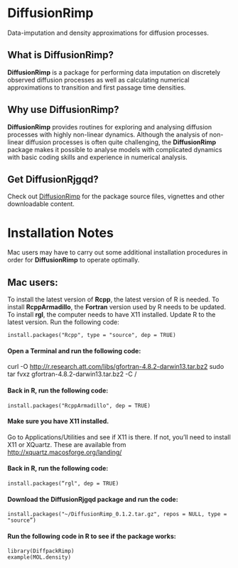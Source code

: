 
# DiffusionRimp
Data-imputation and density approximations for diffusion processes.

## What is DiffusionRimp?
__DiffusionRimp__ is a package for performing data imputation on discretely observed diffusion processes as well as calculating numerical approximations to transition and first passage time densities.  

## Why use DiffusionRimp?
__DiffusionRimp__ provides routines for exploring and analysing diffusion processes with highly non-linear dynamics. Although the analysis of non-linear diffusion processes is often quite challenging, the __DiffusionRimp__ package makes it possible to analyse models with complicated dynamics with basic coding skills and experience in numerical analysis.  

## Get DiffusionRjgqd?
Check out [DiffusionRimp](https://github.com/eta21/DiffusionRimp) for the package source files, vignettes and other downloadable content.


# Installation Notes
Mac users may have to carry out some additional installation procedures in order for __DiffusionRimp__ to operate optimally. 

## Mac users:
To install the latest version of __Rcpp__, the latest version of R is needed.
To install __RcppArmadillo__, the __Fortran__ version used by R needs to be updated.
To install __rgl__, the computer needs to have X11 installed.
Update R to the latest version.
Run the following code:

```
install.packages("Rcpp", type = "source", dep = TRUE) 
```

#### Open a Terminal and run the following code:
curl -O http://r.research.att.com/libs/gfortran-4.8.2-darwin13.tar.bz2 
sudo tar fvxz gfortran-4.8.2-darwin13.tar.bz2 -C / 

#### Back in R, run the following code:
```
install.packages("RcppArmadillo", dep = TRUE) 
```

#### Make sure you have X11 installed. 
Go to Applications/Utilities and see if X11 is there. If not, you’ll need to install X11 or XQuartz. These are available from http://xquartz.macosforge.org/landing/

#### Back in R, run the following code:
```
install.packages(“rgl", dep = TRUE) 
```

#### Download the DiffusionRjgqd package and run the code:
```
install.packages("~/DiffusionRimp_0.1.2.tar.gz", repos = NULL, type = "source”)
```

#### Run the following code in R to see if the package works:

```
library(DiffpackRimp) 
example(MOL.density)
```